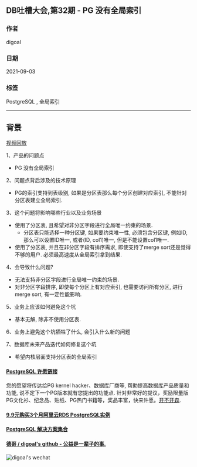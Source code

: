 ## DB吐槽大会,第32期 - PG 没有全局索引    
    
### 作者    
digoal    
    
### 日期    
2021-09-03    
    
### 标签    
PostgreSQL , 全局索引    
    
----    
    
## 背景    
[视频回放](https://www.bilibili.com/video/BV15h411s7rm/)    
    
1、产品的问题点    
- PG 没有全局索引    
    
2、问题点背后涉及的技术原理    
- PG的索引支持到表级别, 如果是分区表那么每个分区创建对应索引, 不能针对分区表建立全局索引.      
    
3、这个问题将影响哪些行业以及业务场景    
- 使用了分区表, 且希望对非分区字段进行全局唯一约束的场景.     
    - 分区表只能选择一种分区键, 如果要约束唯一性, 必须包含分区键, 例如ID, 那么可以设置ID唯一, 或者(ID, col1)唯一, 但是不能设置col1唯一.     
- 使用了分区表, 并且在非分区字段有排序需求, 即使支持了merge sort还是觉得不够的用户. 必须最高速度从全局索引拿到结果.      
    
4、会导致什么问题?    
- 无法支持非分区字段进行全局唯一约束的场景.     
- 对非分区字段排序, 即使每个分区上有对应索引, 也需要访问所有分区, 进行merge sort, 有一定性能影响.     
    
5、业务上应该如何避免这个坑     
- 基本无解, 除非不使用分区表.    
    
6、业务上避免这个坑牺牲了什么, 会引入什么新的问题    
    
    
7、数据库未来产品迭代如何修复这个坑    
- 希望内核层面支持分区表的全局索引     
    
  
#### [PostgreSQL 许愿链接](https://github.com/digoal/blog/issues/76 "269ac3d1c492e938c0191101c7238216")
您的愿望将传达给PG kernel hacker、数据库厂商等, 帮助提高数据库产品质量和功能, 说不定下一个PG版本就有您提出的功能点. 针对非常好的提议，奖励限量版PG文化衫、纪念品、贴纸、PG热门书籍等，奖品丰富，快来许愿。[开不开森](https://github.com/digoal/blog/issues/76 "269ac3d1c492e938c0191101c7238216").  
  
  
#### [9.9元购买3个月阿里云RDS PostgreSQL实例](https://www.aliyun.com/database/postgresqlactivity "57258f76c37864c6e6d23383d05714ea")
  
  
#### [PostgreSQL 解决方案集合](https://yq.aliyun.com/topic/118 "40cff096e9ed7122c512b35d8561d9c8")
  
  
#### [德哥 / digoal's github - 公益是一辈子的事.](https://github.com/digoal/blog/blob/master/README.md "22709685feb7cab07d30f30387f0a9ae")
  
  
![digoal's wechat](../pic/digoal_weixin.jpg "f7ad92eeba24523fd47a6e1a0e691b59")
  

